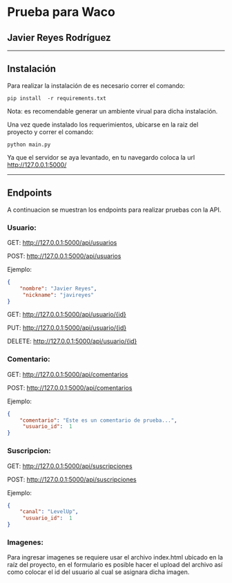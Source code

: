 
# Prueba para Waco
## Javier Reyes Rodríguez
------
## Instalación

Para realizar la instalación de es necesario correr el comando:

```
pip install  -r requirements.txt
```
Nota: es recomendable generar un ambiente virual para dicha instalación.

Una vez quede instalado los requerimientos, ubicarse en la raiz del proyecto y correr el comando:
 
```
python main.py
```

Ya que el servidor se aya levantado, en tu navegardo coloca la url 
http://127.0.0.1:5000/

------
## Endpoints
 A continuacion se muestran los endpoints para realizar pruebas con la API.

 ### Usuario:

GET:
http://127.0.0.1:5000/api/usuarios


POST:
http://127.0.0.1:5000/api/usuarios

Ejemplo: 
```json
{
    "nombre": "Javier Reyes",
     "nickname": "javireyes"
}
```
GET: http://127.0.0.1:5000/api/usuario/{id}

PUT: http://127.0.0.1:5000/api/usuario/{id}

DELETE: http://127.0.0.1:5000/api/usuario/{id}


### Comentario:

GET: http://127.0.0.1:5000/api/comentarios

POST: http://127.0.0.1:5000/api/comentarios

Ejemplo: 
```json
{
    "comentario": "Este es un comentario de prueba...",
     "usuario_id":  1
}
```

### Suscripcion:


GET: http://127.0.0.1:5000/api/suscripciones

POST: http://127.0.0.1:5000/api/suscripciones

Ejemplo: 
```json
{
    "canal": "LevelUp",
     "usuario_id":  1
}
```

### Imagenes:

Para ingresar imagenes  se requiere usar el archivo index.html ubicado en la raíz del proyecto, en el formulario es posible hacer el upload del archivo así como colocar el id del usuario al cual se asignara dicha imagen.
